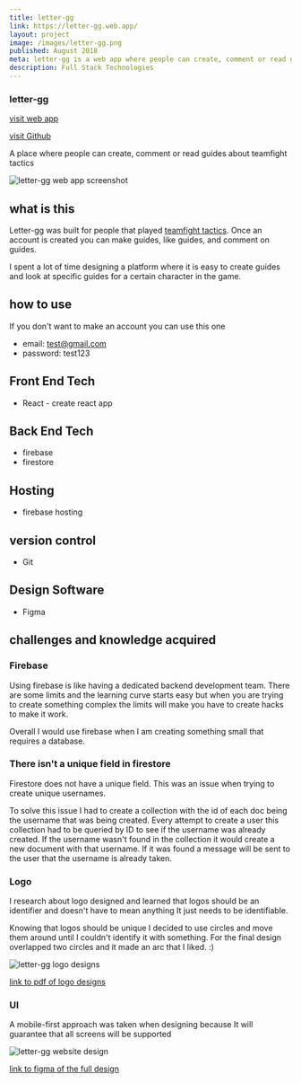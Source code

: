 ```yaml
---
title: letter-gg
link: https://letter-gg.web.app/
layout: project
image: /images/letter-gg.png
published: August 2018
meta: letter-gg is a web app where people can create, comment or read guides about teamfight tactics
description: Full Stack Technologies
---
```


### letter-gg
<p class="project__intro">
 <a href="https://letter-gg.web.app/">visit web app</a>
</p>
<p class="project__intro">
 <a href="https://github.com/colorlessenergy/letter.gg">visit Github</a>
</p>

A place where people can create, comment or read guides about teamfight tactics

<div class="img-container">
 <img class="img-container__img" src="{{ site.baseurl }}/images/letter-gg.png" alt="letter-gg web app screenshot">
</div>


## what is this


Letter-gg was built for people that played <a href="https://na.leagueoflegends.com/en/featured/events/teamfight-tactics">teamfight tactics</a>. Once an account is created you can make guides, like guides, and comment on guides.

I spent a lot of time designing a platform where it is easy to create guides and look at specific guides for a certain character in the game.


## how to use

If you don't want to make an account you can use this one 

* email: test@gmail.com
* password: test123

## Front End Tech

* React - create react app

## Back End Tech

* firebase
* firestore


## Hosting

* firebase hosting

## version control

* Git

## Design Software

* Figma


## challenges and knowledge acquired


### Firebase

Using firebase is like having a dedicated backend development team. There are some limits and the learning curve starts easy but when you are trying to create something complex the limits will make you have to create hacks to make it work.

 Overall I would use firebase when I am creating something small that requires a database.

### There isn't a unique field in firestore

Firestore does not have a unique field. This was an issue when trying to create unique usernames. 

To solve this issue I had to create a collection with the id of each doc being the username that was being created. Every attempt to create a user this collection had to be queried by ID to see if the username was already created. If the username wasn't found in the collection it would create a new document with that username. If it was found a message will be sent to the user that the username is already taken.


### Logo

I research about logo designed and learned that logos should be an identifier and doesn't have to mean anything It just needs to be identifiable.

Knowing that logos should be unique I decided to use circles and move them around until I couldn't identify it with something. For the final design overlapped two circles and it made an arc that I liked. :)

<div class="img-container">
 <img class="img-container__img" src="{{ site.baseurl }}/images/letter-gg-logo-design.png" alt="letter-gg logo designs">
</div>

<p class="center">
 <a href="{{ site.baseurl }}/pdf/letter-gg-logo.pdf"> link to pdf of logo designs </a>
</p>

### UI

A mobile-first approach was taken when designing because It will guarantee that all screens will be supported


<div class="img-container">
 <img class="img-reset" src="{{ site.baseurl }}/images/home-design-letter-gg.png" alt="letter-gg website design">
</div>



<p class="center">
 <a href="https://www.figma.com/file/IfDB0HrqsPQOybUpkdkLhme2/Letter.gg?node-id=0%3A1"> link to figma of the full design</a>
</p>